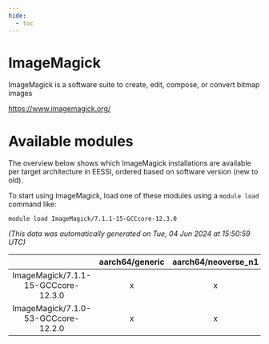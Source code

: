 ```yaml
---
hide:
  - toc
---
```


ImageMagick
===========


ImageMagick is a software suite to create, edit, compose, or convert bitmap images

https://www.imagemagick.org/
# Available modules


The overview below shows which ImageMagick installations are available per target architecture in EESSI, ordered based on software version (new to old).

To start using ImageMagick, load one of these modules using a `module load` command like:

```shell
module load ImageMagick/7.1.1-15-GCCcore-12.3.0
```

*(This data was automatically generated on Tue, 04 Jun 2024 at 15:50:59 UTC)*  

| |aarch64/generic|aarch64/neoverse_n1|aarch64/neoverse_v1|x86_64/generic|x86_64/amd/zen2|x86_64/amd/zen3|x86_64/intel/haswell|x86_64/intel/skylake_avx512|
| :---: | :---: | :---: | :---: | :---: | :---: | :---: | :---: | :---: |
|ImageMagick/7.1.1-15-GCCcore-12.3.0|x|x|x|x|x|x|x|x|
|ImageMagick/7.1.0-53-GCCcore-12.2.0|x|x|x|x|x|x|x|x|
